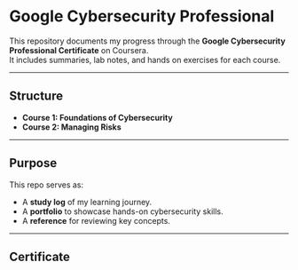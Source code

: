 # Google Cybersecurity Professional 

This repository documents my progress through the **Google Cybersecurity Professional Certificate** on Coursera.  
It includes summaries, lab notes, and hands on exercises for each course.

---

## Structure
- **Course 1: Foundations of Cybersecurity**
- **Course 2: Managing Risks**



---

## Purpose
This repo serves as:
- A **study log** of my learning journey.
- A **portfolio** to showcase hands-on cybersecurity skills.
- A **reference** for reviewing key concepts.

---

## Certificate

